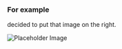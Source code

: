 ### For example

decided to put that image on the right.

![Placeholder Image](https://via.placeholder.com/550)
